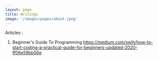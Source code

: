 ```yaml
---
layout: page
title: Writings
image: '/images/pages/about.jpeg'
---
```


Articles : 

1. Beginner's Guide To Programming 
https://medium.com/swlh/how-to-start-coding-a-practical-guide-for-beginners-updated-2020-ff06e59bb56e